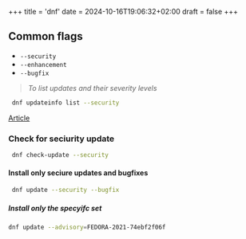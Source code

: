 +++
title = 'dnf'
date = 2024-10-16T19:06:32+02:00
draft = false
+++

## Common flags
- `-‐security`
- `‐‐enhancement`
- `‐‐bugfix`

> *To list updates and their severity levels*
```bash
 dnf updateinfo list --security
```

[Article](https://fedoramagazine.org/how-to-install-only-security-and-bugfixes-updates-with-dnf/)

### Check for seciurity update
```bash
 dnf check-update --security
```
#### Install only seciure updates and bugfixes

```bash
 dnf update --security --bugfix
```

##### Install only the specyifc set 

```bash
dnf update --advisory=FEDORA-2021-74ebf2f06f
```




